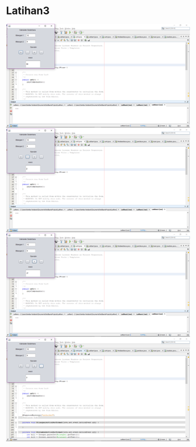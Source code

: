 # Latihan3
![alt text](https://github.com/AuliaR1zky/Latihan3/blob/master/Screenshot%20(22).png)
![alt text](https://github.com/AuliaR1zky/Latihan3/blob/master/Screenshot%20(23).png)
![alt text](https://github.com/AuliaR1zky/Latihan3/blob/master/Screenshot%20(24).png)
![alt text](https://github.com/AuliaR1zky/Latihan3/blob/master/Screenshot%20(25).png)
